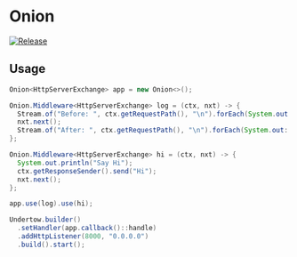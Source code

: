 # Onion

[![Release](https://jitpack.io/v/cbdyzj/onion.svg)](https://jitpack.io/#cbdyzj/onion)

## Usage

```java
Onion<HttpServerExchange> app = new Onion<>();

Onion.Middleware<HttpServerExchange> log = (ctx, nxt) -> {
  Stream.of("Before: ", ctx.getRequestPath(), "\n").forEach(System.out::print);
  nxt.next();
  Stream.of("After: ", ctx.getRequestPath(), "\n").forEach(System.out::print);
};

Onion.Middleware<HttpServerExchange> hi = (ctx, nxt) -> {
  System.out.println("Say Hi");
  ctx.getResponseSender().send("Hi");
  nxt.next();
};

app.use(log).use(hi);

Undertow.builder()
  .setHandler(app.callback()::handle)
  .addHttpListener(8000, "0.0.0.0")
  .build().start();
```
